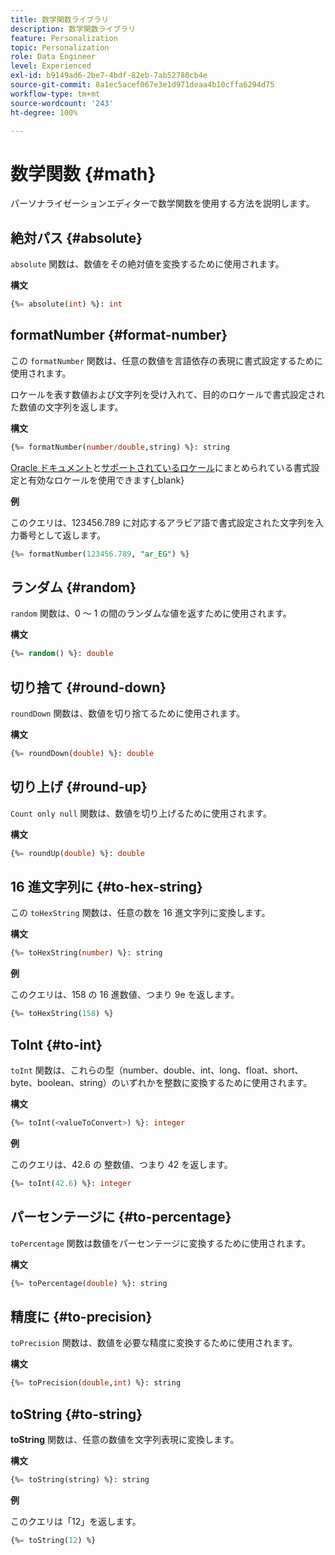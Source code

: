 ```yaml
---
title: 数学関数ライブラリ
description: 数学関数ライブラリ
feature: Personalization
topic: Personalization
role: Data Engineer
level: Experienced
exl-id: b9149ad6-2be7-4bdf-82eb-7ab52780cb4e
source-git-commit: 8a1ec5acef067e3e1d971deaa4b10cffa6294d75
workflow-type: tm+mt
source-wordcount: '243'
ht-degree: 100%

---
```


# 数学関数 {#math}

パーソナライゼーションエディターで数学関数を使用する方法を説明します。

## 絶対パス {#absolute}

`absolute` 関数は、数値をその絶対値を変換するために使用されます。

**構文**

```sql
{%= absolute(int) %}: int
```

## formatNumber {#format-number}

この `formatNumber` 関数は、任意の数値を言語依存の表現に書式設定するために使用されます。

ロケールを表す数値および文字列を受け入れて、目的のロケールで書式設定された数値の文字列を返します。

**構文**

```sql
{%= formatNumber(number/double,string) %}: string
```

[Oracle ドキュメント](https://docs.oracle.com/javase/8/docs/api/java/util/Locale.html)と[サポートされているロケール](https://www.oracle.com/java/technologies/javase/jdk11-suported-locales.html)にまとめられている書式設定と有効なロケールを使用できます{_blank}

**例**

このクエリは、123456.789 に対応するアラビア語で書式設定された文字列を入力番号として返します。

```sql
{%= formatNumber(123456.789, "ar_EG") %}
```

## ランダム {#random}

`random` 関数は、0 ～ 1 の間のランダムな値を返すために使用されます。

**構文**

```sql
{%= random() %}: double
```

## 切り捨て {#round-down}

`roundDown` 関数は、数値を切り捨てるために使用されます。

**構文**

```sql
{%= roundDown(double) %}: double
```

## 切り上げ {#round-up}

`Count only null` 関数は、数値を切り上げるために使用されます。

**構文**

```sql
{%= roundUp(double) %}: double
```

## 16 進文字列に {#to-hex-string}

この `toHexString` 関数は、任意の数を 16 進文字列に変換します。

**構文**

```sql
{%= toHexString(number) %}: string
```

**例**

このクエリは、158 の 16 進数値、つまり 9e を返します。

```sql
{%= toHexString(158) %}
```

## ToInt {#to-int}

`toInt` 関数は、これらの型（number、double、int、long、float、short、byte、boolean、string）のいずれかを整数に変換するために使用されます。

**構文**

```sql
{%= toInt(<valueToConvert>) %}: integer
```

**例**

このクエリは、42.6 の 整数値、つまり 42 を返します。

```sql
{%= toInt(42.6) %}: integer
```

## パーセンテージに {#to-percentage}

`toPercentage` 関数は数値をパーセンテージに変換するために使用されます。

**構文**

```sql
{%= toPercentage(double) %}: string
```

## 精度に {#to-precision}

`toPrecision` 関数は、数値を必要な精度に変換するために使用されます。

**構文**

```sql
{%= toPrecision(double,int) %}: string
```

## toString {#to-string}

**toString** 関数は、任意の数値を文字列表現に変換します。

**構文**

```sql
{%= toString(string) %}: string
```

**例**

このクエリは「12」を返します。

```sql
{%= toString(12) %} 
```
